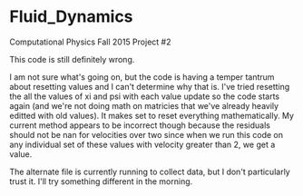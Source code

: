 # Fluid_Dynamics
Computational Physics Fall 2015 Project #2

This code is still definitely wrong.

I am not sure what's going on, but the code is having a temper tantrum about resetting values and I can't determine why that is.
I've tried resetting the all the values of xi and psi with each value update so the code starts again (and we're not doing math on matricies that we've already heavily editted with old values). It makes set to reset everything mathematically. My current method appears to be incorrect though because the residuals should not be nan for velocities over two since when we run this code on any individual set of these values with velocity greater than 2, we get a value. 

The alternate file is currently running to collect data, but I don't particularly trust it. I'll try something different in the morning.
